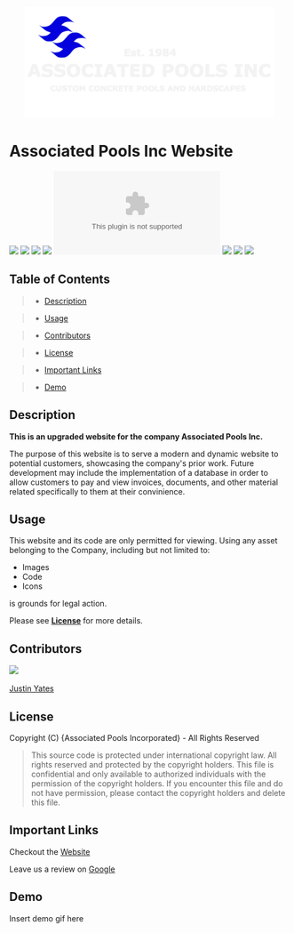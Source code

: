 <p align="center">
    <img src="./client/src/assets/img/banner-white.webp" 
        alt="my banner"
        width="450" height="200" />
</p>

# Associated Pools Inc Website

![](https://img.shields.io/github/languages/top/justinyates887/api-website?color=yellow&style=flat-square)
![](https://img.shields.io/github/repo-size/justinyates887/api-website?style=flat-square)
![](https://img.shields.io/tokei/lines/github/justinyates887/api-website?style=flat-square)
![](https://img.shields.io/github/license/justinyates887/api-website?color=red&style=flat-square)
![](https://img.shields.io/mozilla-observatory/grade/associatedpoolsinc.com?publish&style=flat-square)
![](https://img.shields.io/security-headers?style=flat-square&url=https%3A%2F%2Fwww.associatedpoolsinc.com)
![](https://img.shields.io/website?down_color=Red&down_message=Offline&style=flat-square&up_color=Green&up_message=Online&url=https%3A%2F%2Fassociatedpoolsinc.com)
![](https://img.shields.io/github/last-commit/justinyates887/api-website?style=flat-square)

## Table of Contents

> - [Description](#Description)

> - [Usage](#Usage)

> - [Contributors](#Contributors)

> - [License](#License)

> - [Important Links](#Important-Links)

> - [Demo](#Demo)

## <a name="Description"></a>Description

**This is an upgraded website for the company Associated Pools Inc.** 

The purpose of this website is to serve a modern and dynamic website to potential customers, showcasing the company's prior work.
Future development may include the implementation of a database in order to allow customers to pay and view invoices, documents,
and other material related specifically to them at their convinience.

## <a name="Usage"></a>Usage

This website and its code are only permitted for viewing. Using any asset belonging to the Company, including but not limited to:

- Images
- Code
- Icons

is grounds for legal action. 

Please see **[License](#License)** for more details.

## <a name="Contributors"></a>Contributors

![](https://github.com/justinyates887.png?size=100) 

[Justin Yates](https://github.com/justinyates887)

## <a name="License"></a>License

Copyright (C) {Associated Pools Incorporated} - All Rights Reserved

 > This source code is protected under international copyright law.  All rights
reserved and protected by the copyright holders.
This file is confidential and only available to authorized individuals with the
permission of the copyright holders.  If you encounter this file and do not have
permission, please contact the copyright holders and delete this file.
 
## <a name="Important-Links"></a>Important Links

Checkout the [Website](https://associatedpoolsinc.com)

Leave us a review on [Google](https://g.page/r/Ce7v7Ea5H2kpEB0/review)

## <a name="Demo"></a>Demo

Insert demo gif here
